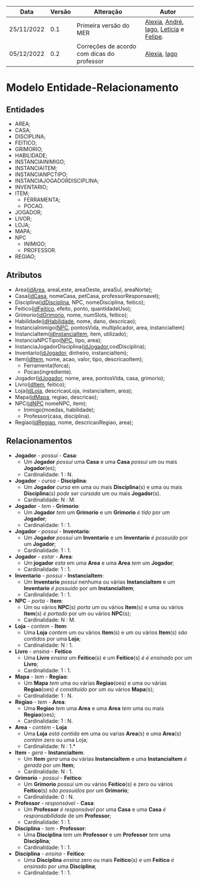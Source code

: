 |Data|Versão|Alteração|Autor| 
|----|------|---------|-----|
|25/11/2022|0.1|Primeira versão do MER |[Alexia](https://github.com/alexianaa), [André](https://github.com/dartmol203), [Iago](https://github.com/iagoscm), [Letícia](https://github.com/leticiaarj) e [Felipe](https://github.com/felipecdmoura ).|
|05/12/2022|0.2|Correções de acordo com dicas do professor |[Alexia](https://github.com/alexianaa), [Iago](https://github.com/iagoscm)|
# Modelo Entidade-Relacionamento

## Entidades
* AREA;
* CASA;
* DISCIPLINA;
* FEITICO;
* GRIMORIO; 
* HABILIDADE;
* INSTANCIAINIMIGO;
* INSTANCIAITEM;
* INSTANCIANPCTIPO;
* INSTANCIAJOGADORDISCIPLINA;
* INVENTARIO;
* ITEM;
    * FERRAMENTA;
    * POCAO.
* JOGADOR;
* LIVOR;
* LOJA; 
* MAPA;
* NPC
    * INIMIGO;
    * PROFESSOR.
* REGIAO;

## Atributos
* Area(<ins>idArea</ins>, areaLeste, areaOeste, areaSul, areaNorte); 
* Casa(<ins>idCasa</ins>, nomeCasa, petCasa, professorResponsavel);
* Disciplina(<ins>idDisciplina</ins>, NPC, nomeDisciplina, feitico);
* Feitico(<ins>idFeitico</ins>, efeito, ponto, quantidadeUso);
* Grimorio(<ins>idGrimorio</ins>, nome, numSlots, feitico);
* Habilidade(<ins>idHabilidade</ins>, nome, dano, descricao);
* InstanciaInimigo(<ins>NPC</ins>, pontosVida, multiplicador, area, instanciaItem)
* InstanciaItem(<ins>idInstanciaItem</ins>, item, utilizado);
* InstanciaNPCTipo(<ins>NPC</ins>, tipo, area);
* InstanciaJogadorDisciplina(<ins>idJogador</ins>,codDisciplina); 
* Inventario(<ins>idJogador</ins>, dinheiro, instanciaItem); 
* Item(<ins>idItem</ins>, nome, acao, valor, tipo, descricaoItem); 
    * Ferramenta(forca);
    * Pocao(ingrediente).
* Jogador(<ins>idJogador</ins>, nome, area, pontosVida, casa, grimorio);
* Livro(<ins>idItem</ins>, feitico);
* Loja(<ins>idLoja</ins>, descricaoLoja, instanciaItem, area);
* Mapa(<ins>idMapa</ins>, regiao, descricao);
* NPC(<ins>idNPC</ins> nomeNPC, item);
    * Inimigo(moedas, habilidade);
    * Professor(casa, disciplina).
* Regiao(<ins>idRegiao</ins>, nome, descricaoRegiao, area);

## Relacionamentos
* **Jogador** -  *possui* -  **Casa**:
    * Um **Jogador** *possui* uma **Casa** e uma **Casa** *possui* um ou mais **Jogador**(es); 
    * Cardinalidade: 1 : N.
* **Jogador** -  *cursa* -  **Disciplina**:
    * Um **Jogador** *cursa* em uma ou mais **Disciplina**(s) e uma ou mais **Disciplina**(s) *pode ser cursada* um ou mais **Jogador**(s). 
    * Cardinalidade: N : M.
* **Jogador** - *tem* - **Grimorio**:
    * Um **Jogador** *tem* um **Grimorio** e um **Grimorio** *é tido* por um **Jogador**;
    * Cardinalidade: 1 : 1.
* **Jogador** - *possui* - **Inventario**:
    * Um **Jogador** *possui* um **Inventario** e um **Inventario** *é possuido* por um **Jogador**;
    * Cardinalidade: 1 : 1.    
* **Jogador** - *estar* - **Area**:
    * Um **jogador** *esta* em uma **Area** e uma **Area** *tem* um **Jogador**;
    * Cardinalidade: 1 : 1.
* **Inventario** - *possui* - **InstanciaItem**:
    * Um **Inventario** *possui* nenhuma ou várias **InstanciaItem** e um **Inventario** *é possuido* por um **InstanciaItem**;
    * Cardinalidade: 1 : 1. 
* **NPC** - *porta* - **Item**:
    * Um ou vários **NPC**(s) *porta* um ou vários **Item**(s) e uma ou vários **Item**(s) *é portado* por um ou vários **NPC**(s);
    * Cardinalidade: N : M.
* **Loja** - *contem* - **Item**:
    * Uma **Loja** *contem* um ou vários **Item**(s) e um ou vários **Item**(s) *são contidos* por uma **Loja**;
    * Cardinalidade: N : 1.
* **Livro** - *ensina* - **Feitico**
    * Uma **Livro** *ensina* um **Feitico**(s) e um **Feitico**(s) *é é ensinado* por um **Livro**;
    * Cardinalidade: 1 : 1.
* **Mapa** - *tem* - **Regiao**:
    * Um **Mapa** *tem* uma ou várias **Regiao**(oes) e uma ou várias **Regiao**(oes) *é constituído* por um ou vários **Mapa**(s);
    * Cardinalidade: 1 : N.
* **Regiao** - *tem* - **Area**:
    * Uma **Regiao** *tem* uma **Area** e uma **Area** *tem* uma ou mais **Regiao**(oes);
    * Cardinalidade: 1 : N.
* **Area** - *contém* - **Loja**
    * Uma **Loja** *está contida* em uma ou varias **Area**(s) e uma **Area**(s) *contém* zero ou uma Loja;
    * Cardinalidade: N : 1.*
* **Item** - *gera* - **InstanciaItem**:
    * Um **Item** *gera* uma ou várias **InstanciaItem** e uma **InstanciaItem** *é gerada* por um **Item**;
    * Cardinalidade: N : 1.
* **Grimorio** - *possui* - **Feitico**:
    * Um **Grimorio** *possui* um ou vários **Feitico**(s) e zero ou vários **Feitico**(s) *são possuídos* por um **Grimorio**;
    * Cardinalidade: 0 : N.
* **Professor** - *responsável* - **Casa**:
    * Um **Professor** *é responsável* por uma **Casa** e uma **Casa** *é responsabilidade* de um **Professor**;
    * Cardinalidade: 1 : 1.
* **Disciplina** - *tem* - **Professor**:
    * Uma **Disciplina** *tem* um **Professor** e um **Professor** *tem* uma **Disciplina**;
    * Cardinalidade: 1 : 1.
* **Disciplina** - *ensina* - **Feitico**:
    * Uma **Disciplina** *ensina* zero ou mais **Feitico**(s) e um **Feitico** *é ensinado* por uma **Disciplina**;
    * Cardinalidade: 1 : 1.
